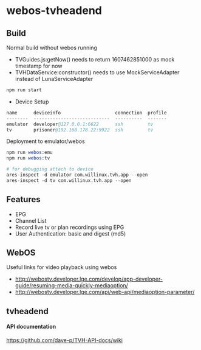 # webos-tvheadend

## Build
Normal build without webos running
* TVGuides.js:getNow() needs to return 1607462851000 as mock timestamp for now
* TVHDataService:constructor() needs to use MockServiceAdapter instead of LunaServiceAdapter
```s
npm run start
```
* Device Setup
```s
name      deviceinfo                    connection  profile
--------  ----------------------------  ----------  -------
emulator  developer@127.0.0.1:6622      ssh         tv
tv        prisoner@192.168.178.22:9922  ssh         tv
```

Deployment to emulator/webos
```s
npm run webos:emu
npm run webos:tv

# for debugging attach to device
ares-inspect -d emulator com.willinux.tvh.app --open
ares-inspect -d tv com.willinux.tvh.app --open
```
## Features
- EPG
- Channel List
- Record live tv or plan recordings using EPG
- User Authentication: basic and digest (md5)

## WebOS
Useful links for video playback using webos

* http://webostv.developer.lge.com/develop/app-developer-guide/resuming-media-quickly-mediaoption/
* http://webostv.developer.lge.com/api/web-api/mediaoption-parameter/

## tvheadend

#### API documentation
https://github.com/dave-p/TVH-API-docs/wiki
